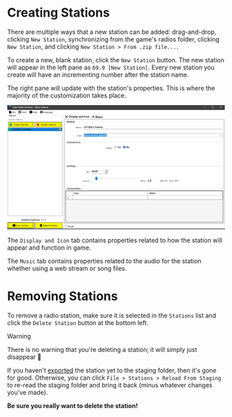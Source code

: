 # Creating Stations

There are multiple ways that a new station can be added: drag-and-drop, clicking `New Station`, synchronizing from the game's radios folder, clicking `New Station`, and clicking `New Station > From .zip file...`.

To create a new, blank station, click the `New Station` button. The new station will appear in the left pane as `69.9 [New Station]`. Every new station you create will have an incrementing number after the station name.

The right pane will update with the station's properties. This is where the majority of the customization takes place.

![new_station_1](../../images/new_station_1.png)

The `Display and Icon` tab contains properties related to how the station will appear and function in game.

The `Music` tab contains properties related to the audio for the station whether using a web stream or song files.

# Removing Stations

To remove a radio station, make sure it is selected in the `Stations` list and click the `Delete Station` button at the bottom left.

> [!WARNING]
> There is no warning that you're deleting a station; it will simply just disappear 💨
> 
> If you haven't [exported](../exporting/export.md) the station yet to the staging folder, then it's gone for good. Otherwise, you can click `File > Stations > Reload From Staging` to re-read the staging folder and bring it back (minus whatever changes you've made).
>
> **Be sure you really want to delete the station!**
>